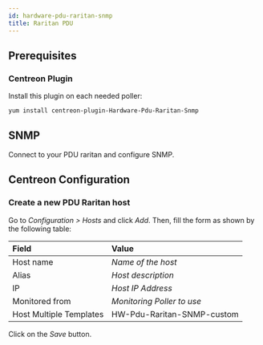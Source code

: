 ```yaml
---
id: hardware-pdu-raritan-snmp
title: Raritan PDU
---
```


## Prerequisites

### Centreon Plugin

Install this plugin on each needed poller:

``` shell
yum install centreon-plugin-Hardware-Pdu-Raritan-Snmp
```

## SNMP

Connect to your PDU raritan and configure SNMP.

## Centreon Configuration

### Create a new PDU Raritan host

Go to *Configuration \> Hosts* and click *Add*. Then, fill the form as shown by
the following table:

| Field                                | Value                      |
| :----------------------------------- | :------------------------- |
| Host name                            | *Name of the host*         |
| Alias                                | *Host description*         |
| IP                                   | *Host IP Address*          |
| Monitored from                       | *Monitoring Poller to use* |
| Host Multiple Templates              | HW-Pdu-Raritan-SNMP-custom |

Click on the *Save* button.
